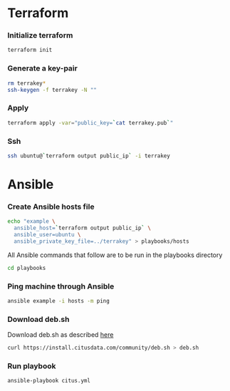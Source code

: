 # Terraform

### Initialize terraform
```bash
terraform init
```

### Generate a key-pair
```bash
rm terrakey*
ssh-keygen -f terrakey -N ""
```

### Apply
```bash
terraform apply -var="public_key=`cat terrakey.pub`"
```

### Ssh
```bash
ssh ubuntu@`terraform output public_ip` -i terrakey
```

# Ansible

### Create Ansible hosts file
```bash
echo "example \
  ansible_host=`terraform output public_ip` \
  ansible_user=ubuntu \
  ansible_private_key_file=../terrakey" > playbooks/hosts
```

All Ansible commands that follow are to be run in the playbooks directory
```bash
cd playbooks
```

### Ping machine through Ansible
```bash
ansible example -i hosts -m ping
```

### Download deb.sh
Download deb.sh as described [here](https://docs.citusdata.com/en/v8.3/installation/single_machine_debian.html)
```bash
curl https://install.citusdata.com/community/deb.sh > deb.sh
```

### Run playbook
```bash
ansible-playbook citus.yml 
```
